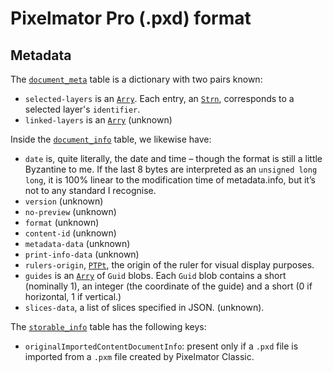# Pixelmator Pro (.pxd) format

## Metadata

The [`document_meta`](/docs/pxd/#sql) table is a dictionary with two pairs known:

- `selected-layers` is an [`Arry`](/docs/pxd/#blobs). Each entry, an [`Strn`](/docs/pxd/#blobs), corresponds to a selected layer's `identifier`.
- `linked-layers` is an [`Arry`](/docs/pxd/#blobs) (unknown)

Inside the [`document_info`](/docs/pxd/#sql) table, we likewise have:

- `date` is, quite literally, the date and time – though the format is still a little Byzantine to me. If the last 8 bytes are interpreted as an `unsigned long long`, it is 100% linear to the modification time of metadata.info, but it’s not to any standard I recognise.
- `version` (unknown)
- `no-preview` (unknown)
- `format` (unknown)
- `content-id` (unknown)
- `metadata-data` (unknown)
- `print-info-data` (unknown)
- `rulers-origin`, [`PTPt`](/docs/pxd/#blobs), the origin of the ruler for visual display purposes.
- `guides` is an [`Arry`](/docx/pxd/#blobs) of `Guid` blobs. Each `Guid` blob contains a short (nominally 1), an integer (the coordinate of the guide) and a short (0 if horizontal, 1 if vertical.)
- `slices-data`, a list of slices specified in JSON. (unknown).

The [`storable_info`](/docs/pxd/#sql) table has the following keys:
- `originalImportedContentDocumentInfo`: present only if a `.pxd` file is imported from a `.pxm` file created by Pixelmator Classic.

